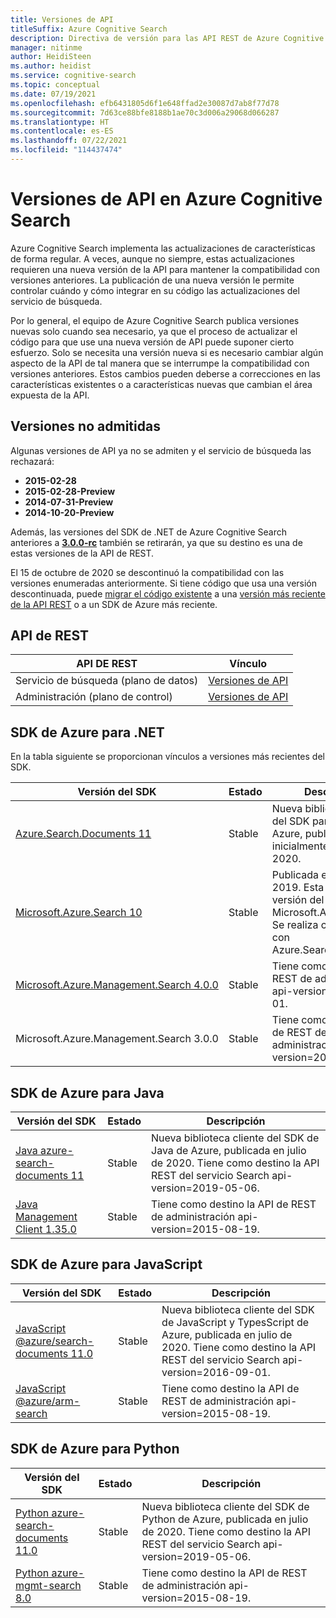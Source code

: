 ```yaml
---
title: Versiones de API
titleSuffix: Azure Cognitive Search
description: Directiva de versión para las API REST de Azure Cognitive Search y la biblioteca de cliente en el SDK de .NET.
manager: nitinme
author: HeidiSteen
ms.author: heidist
ms.service: cognitive-search
ms.topic: conceptual
ms.date: 07/19/2021
ms.openlocfilehash: efb6431805d6f1e648ffad2e30087d7ab8f77d78
ms.sourcegitcommit: 7d63ce88bfe8188b1ae70c3d006a29068d066287
ms.translationtype: HT
ms.contentlocale: es-ES
ms.lasthandoff: 07/22/2021
ms.locfileid: "114437474"
---
```

# <a name="api-versions-in-azure-cognitive-search"></a>Versiones de API en Azure Cognitive Search

Azure Cognitive Search implementa las actualizaciones de características de forma regular. A veces, aunque no siempre, estas actualizaciones requieren una nueva versión de la API para mantener la compatibilidad con versiones anteriores. La publicación de una nueva versión le permite controlar cuándo y cómo integrar en su código las actualizaciones del servicio de búsqueda.

Por lo general, el equipo de Azure Cognitive Search publica versiones nuevas solo cuando sea necesario, ya que el proceso de actualizar el código para que use una nueva versión de API puede suponer cierto esfuerzo. Solo se necesita una versión nueva si es necesario cambiar algún aspecto de la API de tal manera que se interrumpe la compatibilidad con versiones anteriores. Estos cambios pueden deberse a correcciones en las características existentes o a características nuevas que cambian el área expuesta de la API.

<a name="unsupported-versions"></a>

## <a name="unsupported-versions"></a>Versiones no admitidas

Algunas versiones de API ya no se admiten y el servicio de búsqueda las rechazará:

+ **2015-02-28**
+ **2015-02-28-Preview**
+ **2014-07-31-Preview**
+ **2014-10-20-Preview**

Además, las versiones del SDK de .NET de Azure Cognitive Search anteriores a [**3.0.0-rc**](https://www.nuget.org/packages/Microsoft.Azure.Search/3.0.0-rc) también se retirarán, ya que su destino es una de estas versiones de la API de REST.

El 15 de octubre de 2020 se descontinuó la compatibilidad con las versiones enumeradas anteriormente. Si tiene código que usa una versión descontinuada, puede [migrar el código existente](search-api-migration.md) a una [versión más reciente de la API REST](/rest/api/searchservice/) o a un SDK de Azure más reciente.

## <a name="rest-apis"></a>API de REST

| API DE REST | Vínculo |
|----------|------|
| Servicio de búsqueda (plano de datos) | [Versiones de API](/rest/api/searchservice/search-service-api-versions) |
| Administración (plano de control) | [Versiones de API](/rest/api/searchmanagement/management-api-versions) |

## <a name="azure-sdk-for-net"></a>SDK de Azure para .NET

En la tabla siguiente se proporcionan vínculos a versiones más recientes del SDK. 

| Versión del SDK | Estado | Descripción |
|-------------|--------|------------------------------|
| [Azure.Search.Documents 11](/dotnet/api/overview/azure/search.documents-readme) | Stable | Nueva biblioteca cliente del SDK para .NET de Azure, publicada inicialmente en julio de 2020. |
| [Microsoft.Azure.Search 10](https://www.nuget.org/packages/Microsoft.Azure.Search/) | Stable | Publicada en mayo de 2019. Esta es la última versión del paquete Microsoft.Azure.Search. Se realiza correctamente con Azure.Search.Documents. |
| [Microsoft.Azure.Management.Search 4.0.0](/dotnet/api/overview/azure/search/management) | Stable | Tiene como destino la API REST de administración api-version=2020-08-01.  |
| Microsoft.Azure.Management.Search 3.0.0 | Stable | Tiene como destino la API de REST de administración api-version=2015-08-19.  |

## <a name="azure-sdk-for-java"></a>SDK de Azure para Java

| Versión del SDK | Estado | Descripción  |
|-------------|--------|------------------------------|
| [Java azure-search-documents 11](https://newreleases.io/project/github/Azure/azure-sdk-for-java/release/azure-search-documents_11.1.0) | Stable | Nueva biblioteca cliente del SDK de Java de Azure, publicada en julio de 2020. Tiene como destino la API REST del servicio Search api-version=2019-05-06. |
| [Java Management Client 1.35.0](/java/api/overview/azure/search/management) | Stable | Tiene como destino la API de REST de administración api-version=2015-08-19. |

## <a name="azure-sdk-for-javascript"></a>SDK de Azure para JavaScript

| Versión del SDK | Estado | Descripción  |
|-------------|--------|------------------------------|
| [JavaScript @azure/search-documents 11.0](https://www.npmjs.com/package/@azure/search-documents) | Stable | Nueva biblioteca cliente del SDK de JavaScript y TypesScript de Azure, publicada en julio de 2020. Tiene como destino la API REST del servicio Search api-version=2016-09-01. |
| [JavaScript @azure/arm-search](https://www.npmjs.com/package/@azure/arm-search) | Stable | Tiene como destino la API de REST de administración api-version=2015-08-19. |

## <a name="azure-sdk-for-python"></a>SDK de Azure para Python

| Versión del SDK | Estado | Descripción  |
|-------------|--------|------------------------------|
| [Python azure-search-documents 11.0](https://pypi.org/project/azure-search-documents/) | Stable | Nueva biblioteca cliente del SDK de Python de Azure, publicada en julio de 2020. Tiene como destino la API REST del servicio Search api-version=2019-05-06. |
| [Python azure-mgmt-search 8.0](https://pypi.org/project/azure-mgmt-search/) | Stable | Tiene como destino la API de REST de administración api-version=2015-08-19. |
